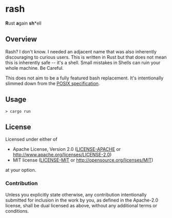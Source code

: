 # rash

**R**ust **a**gain **sh***ell

## Overview

Rash? I don't know. I needed an adjacent name that was also inherently discouraging to curious users. This is written in Rust but that does not mean this is inherently safe -- it's a shell. Small mistakes in Shells can ruin your whole machine. Be Careful.

This does not aim to be a fully featured bash replacement. It's intentionally slimmed down from the [POSIX specification](https://pubs.opengroup.org/onlinepubs/9699919799/).

## Usage

```shell
> cargo run
```

## License

Licensed under either of

 * Apache License, Version 2.0
   ([LICENSE-APACHE](LICENSE-APACHE) or http://www.apache.org/licenses/LICENSE-2.0)
 * MIT license
   ([LICENSE-MIT](LICENSE-MIT) or http://opensource.org/licenses/MIT)

at your option.

### Contribution

Unless you explicitly state otherwise, any contribution intentionally submitted
for inclusion in the work by you, as defined in the Apache-2.0 license, shall be
dual licensed as above, without any additional terms or conditions.